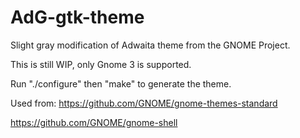 # AdG-gtk-theme
Slight gray modification of Adwaita theme from the GNOME Project.

This is still WIP, only Gnome 3 is supported.

Run "./configure" then "make" to generate the theme.

Used from:
https://github.com/GNOME/gnome-themes-standard

https://github.com/GNOME/gnome-shell
